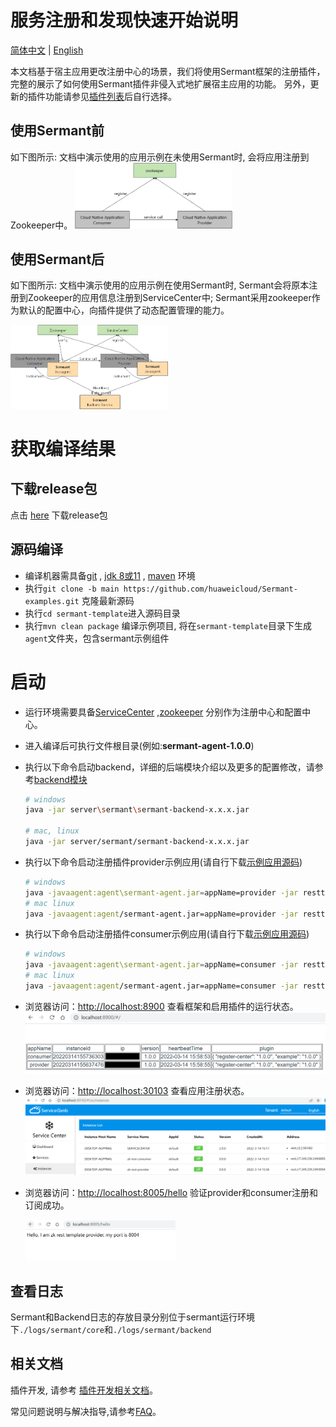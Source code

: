 # 服务注册和发现快速开始说明

[简体中文](QuickStart-zh.md) | [English](QuickStart.md) 

本文档基于宿主应用更改注册中心的场景，我们将使用Sermant框架的注册插件，完整的展示了如何使用Sermant插件非侵入式地扩展宿主应用的功能。
另外，更新的插件功能请参见[插件列表](user-guide/feature-list-zh.md)后自行选择。

## 使用Sermant前
如下图所示: 文档中演示使用的应用示例在未使用Sermant时, 会将应用注册到Zookeeper中。
<img src="binary-docs/before_use_agent.png" width="50%" syt height="50%" />

## 使用Sermant后
如下图所示: 文档中演示使用的应用示例在使用Sermant时, Sermant会将原本注册到Zookeeper的应用信息注册到ServiceCenter中; Sermant采用zookeeper作为默认的配置中心，向插件提供了动态配置管理的能力。

<img src="binary-docs/after_use_agent.png" width="50%" syt height="50%" />

# 获取编译结果

## 下载release包
点击 [here](https://github.com/huaweicloud/Sermant/releases) 下载release包

## 源码编译
- 编译机器需具备[git](https://git-scm.com/downloads) , [jdk 8或11](https://www.oracle.com/java/technologies/downloads/) , [maven](https://maven.apache.org/download.cgi) 环境
- 执行`git clone -b main https://github.com/huaweicloud/Sermant-examples.git` 克隆最新源码
- 执行`cd sermant-template`进入源码目录
- 执行`mvn clean package` 编译示例项目, 将在`sermant-template`目录下生成`agent`文件夹，包含sermant示例组件

# 启动
- 运行环境需要具备[ServiceCenter](https://github.com/apache/servicecomb-service-center/releases) ,[zookeeper](https://zookeeper.apache.org/releases.html) 分别作为注册中心和配置中心。

- 进入编译后可执行文件根目录(例如:**sermant-agent-1.0.0**)

- 执行以下命令启动backend，详细的后端模块介绍以及更多的配置修改，请参考[backend模块](user-guide/backend-zh.md)
  ```bash
  # windows
  java -jar server\sermant\sermant-backend-x.x.x.jar
  
  # mac, linux
  java -jar server/sermant/sermant-backend-x.x.x.jar
  ```
  
- 执行以下命令启动注册插件provider示例应用(请自行下载[示例应用源码](https://github.com/huaweicloud/Sermant-examples/tree/main/sermant-template/demo-register/resttemplate-provider))
  
  ```bash
  # windows
  java -javaagent:agent\sermant-agent.jar=appName=provider -jar resttemplate-provider.jar
  # mac linux
  java -javaagent:agent/sermant-agent.jar=appName=provider -jar resttemplate-provider.jar
  ```
  
- 执行以下命令启动注册插件consumer示例应用(请自行下载[示例应用源码](https://github.com/huaweicloud/Sermant-examples/tree/main/sermant-template/demo-register/resttemplate-consumer))
  ```bash
  # windows
  java -javaagent:agent\sermant-agent.jar=appName=consumer -jar resttemplate-consumer.jar
  # mac linux
  java -javaagent:agent/sermant-agent.jar=appName=consumer -jar resttemplate-consumer.jar
  ```
  
- 浏览器访问：[http://localhost:8900](http://localhost:8900) 查看框架和启用插件的运行状态。
  ![pic](binary-docs/backend_sermant_info.png)

- 浏览器访问：[http://localhost:30103](http://localhost:30103) 查看应用注册状态。
  ![pic](binary-docs/register-application.PNG)

- 浏览器访问：[http://localhost:8005/hello](http://localhost:8005/hello) 验证provider和consumer注册和订阅成功。

  <img src="binary-docs/check_application.png" width="50%" syt height="50%" />

## 查看日志
Sermant和Backend日志的存放目录分别位于sermant运行环境下`./logs/sermant/core`和`./logs/sermant/backend`

## 相关文档

插件开发, 请参考 [插件开发相关文档](./README-zh.md)。

常见问题说明与解决指导,请参考[FAQ](./FAQ-zh.md)。